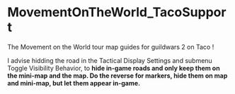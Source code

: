 # MovementOnTheWorld_TacoSupport
The Movement on the World tour map guides for guildwars 2 on Taco ! 

I advise hidding the road in the Tactical Display Settings and submenu Toggle Visibility Behavior, to **hide in-game roads and only keep them on the mini-map and the map. Do the reverse for markers, hide them on map and mini-map, but let them appear in-game.**
